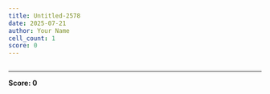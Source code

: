 ```yaml
---
title: Untitled-2578
date: 2025-07-21
author: Your Name
cell_count: 1
score: 0
---
```


```python

```


---
**Score: 0**